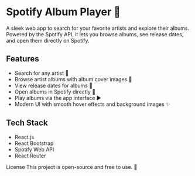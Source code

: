 # Spotify Album Player 🎵

A sleek web app to search for your favorite artists and explore their albums. Powered by the Spotify API, it lets you browse albums, see release dates, and open them directly on Spotify.  

## Features
- Search for any artist 🎤
- Browse artist albums with album cover images 📀
- View release dates for albums 📅
- Open albums in Spotify directly 🔗
- Play albums via the app interface ▶️
- Modern UI with smooth hover effects and background images ✨

## Tech Stack
- React.js
- React Bootstrap
- Spotify Web API
- React Router

License
This project is open-source and free to use. 💖
